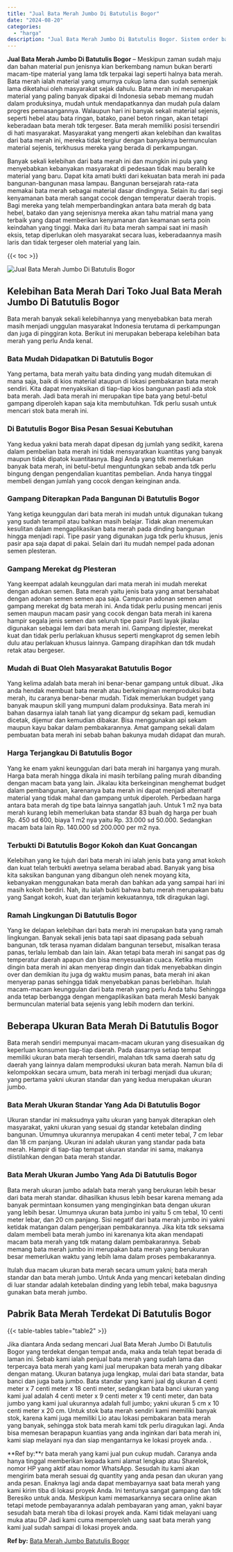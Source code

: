 ```yaml
---
title: "Jual Bata Merah Jumbo Di Batutulis Bogor"
date: "2024-08-20"
categories: 
  - "harga"
description: "Jual Bata Merah Jumbo Di Batutulis Bogor. Sistem order bata merah yang kami jual pun cukup mudah. Caranya anda hanya tinggal memberikan kepada kami alamat le..."
---
```


**Jual Bata Merah Jumbo Di Batutulis Bogor** – Meskipun zaman sudah maju dan bahan material pun jenisnya kian berkembang namun bukan berarti macam-tipe material yang lama tdk terpakai lagi seperti halnya bata merah. Bata merah ialah material yang umurnya cukup lama dan sudah semenjak lama diketahui oleh masyarakat sejak dahulu. Bata merah ini merupakan material yang paling banyak dipakai di Indonesia sebab memang mudah dalam produksinya, mudah untuk mendapatkannya dan mudah pula dalam progres pemasangannya. Walaupun hari ini banyak sekali material sejenis, seperti hebel atau bata ringan, batako, panel beton ringan, akan tetapi keberadaan bata merah tdk tergeser. Bata merah memiliki posisi tersendiri di hati masyarakat. Masyarakat yang mengerti akan kelebihan dan kwalitas dari bata merah ini, mereka tidak tergiur dengan banyaknya bermunculan material sejenis, terkhusus mereka yang berada di perkampungan.

Banyak sekali kelebihan dari bata merah ini dan mungkin ini pula yang menyebabkan kebanyakan masyarakat di pedesaan tidak mau beralih ke material yang baru. Dapat kita amati bukti dari kekuatan bata merah ini pada bangunan-bangunan masa lampau. Bangunan bersejarah rata-rata memakai bata merah sebagai material dasar dindingnya. Selain itu dari segi kenyamanan bata merah sangat cocok dengan temperatur daerah tropis. Bagi mereka yang telah memperbandingkan antara bata merah dg bata hebel, batako dan yang sejenisnya mereka akan tahu matrial mana yang terbaik yang dapat memberikan kenyamanan dan keamanan serta poin keindahan yang tinggi. Maka dari itu bata merah sampai saat ini masih eksis, tetap diperlukan oleh masyarakat secara luas, keberadaannya masih laris dan tidak tergeser oleh material yang lain.

{{< toc >}}

![Jual Bata Merah Jumbo Di Batutulis Bogor](/images/jual-bata-merah-35.png)

## Kelebihan Bata Merah Dari Toko Jual Bata Merah Jumbo Di Batutulis Bogor

Bata merah banyak sekali kelebihannya yang menyebabkan bata merah masih menjadi unggulan masyarakat Indonesia terutama di perkampungan dan juga di pinggiran kota. Berikut ini merupakan beberapa kelebihan bata merah yang perlu Anda kenal.

### Bata Mudah Didapatkan Di Batutulis Bogor

Yang pertama, bata merah yaitu bata dinding yang mudah ditemukan di mana saja, baik di kios material ataupun di lokasi pembakaran bata merah sendiri. Kita dapat menyaksikan di tiap-tiap kios bangunan pasti ada stok bata merah. Jadi bata merah ini merupakan tipe bata yang betul-betul gampang diperoleh kapan saja kita membutuhkan. Tdk perlu susah untuk mencari stok bata merah ini.

### Di Batutulis Bogor Bisa Pesan Sesuai Kebutuhan

Yang kedua yakni bata merah dapat dipesan dg jumlah yang sedikit, karena dalam pembelian bata merah ini tidak mensyaratkan kuantitas yang banyak maupun tidak dipatok kuantitasnya. Bagi Anda yang tdk memerlukan banyak bata merah, ini betul-betul menguntungkan sebab anda tdk perlu bingung dengan pengendalian kuantitas pembelian. Anda hanya tinggal membeli dengan jumlah yang cocok dengan keinginan anda.

### Gampang Diterapkan Pada Bangunan Di Batutulis Bogor

Yang ketiga keunggulan dari bata merah ini mudah untuk digunakan tukang yang sudah terampil atau bahkan masih belajar. Tidak akan menemukan kesulitan dalam mengaplikasikan bata merah pada dinding bangunan hingga menjadi rapi. Tipe pasir yang digunakan juga tdk perlu khusus, jenis pasir apa saja dapat di pakai. Selain dari itu mudah nempel pada adonan semen plesteran.

### Gampang Merekat dg Plesteran

Yang keempat adalah keunggulan dari mata merah ini mudah merekat dengan adukan semen. Bata merah yaitu jenis bata yang amat bersahabat dengan adonan semen semen apa saja. Campuran adonan semen amat gampang merekat dg bata merah ini. Anda tidak perlu pusing mencari jenis semen maupun macam pasir yang cocok dengan bata merah ini karena hampir segala jenis semen dan seluruh tipe pasir Pasti layak jikalau digunakan sebagai lem dari bata merah ini. Gampang diplester, merekat kuat dan tidak perlu perlakuan khusus seperti mengkaprot dg semen lebih dulu atau perlakuan khusus lainnya. Gampang dirapihkan dan tdk mudah retak atau bergeser.

### Mudah di Buat Oleh Masyarakat Batutulis Bogor

Yang kelima adalah bata merah ini benar-benar gampang untuk dibuat. Jika anda hendak membuat bata merah atau berkeinginan memproduksi bata merah, itu caranya benar-benar mudah. Tidak memerlukan budget yang banyak maupun skill yang mumpuni dalam produksinya. Bata merah ini bahan dasarnya ialah tanah liat yang dicampur dg sekam padi, kemudian dicetak, dijemur dan kemudian dibakar. Bisa menggunakan api sekam maupun kayu bakar dalam pembakarannya. Amat gampang sekali dalam pembuatan bata merah ini sebab bahan bakunya mudah didapat dan murah.

### Harga Terjangkau Di Batutulis Bogor

Yang ke enam yakni keunggulan dari bata merah ini harganya yang murah. Harga bata merah hingga dikala ini masih terbilang paling murah dibanding dengan macam bata yang lain. Jikalau kita berkeinginan menghemat budget dalam pembangunan, karenanya bata merah ini dapat menjadi alternatif material yang tidak mahal dan gampang untuk diperoleh. Perbedaan harga antara bata merah dg tipe bata lainnya sangatlah jauh. Untuk 1 m2 nya bata merah kurang lebih memerlukan bata standar 83 buah dg harga per buah Rp. 450 sd 600, biaya 1 m2 nya yaitu Rp. 33.000 sd 50.000. Sedangkan macam bata lain Rp. 140.000 sd 200.000 per m2 nya.

### Terbukti Di Batutulis Bogor Kokoh dan Kuat Goncangan

Kelebihan yang ke tujuh dari bata merah ini ialah jenis bata yang amat kokoh dan kuat telah terbukti awetnya selama berabad abad. Banyak yang bisa kita saksikan bangunan yang dibangun oleh nenek moyang kita, kebanyakan menggunakan bata merah dan bahkan ada yang sampai hari ini masih kokoh berdiri. Nah, itu ialah bukti bahwa batu merah merupakan batu yang Sangat kokoh, kuat dan terjamin kekuatannya, tdk diragukan lagi.

### Ramah Lingkungan Di Batutulis Bogor

Yang ke delapan kelebihan dari bata merah ini merupakan bata yang ramah lingkungan. Banyak sekali jenis bata tapi saat dipasang pada sebuah bangunan, tdk terasa nyaman didalam bangunan tersebut, misalkan terasa panas, terlalu lembab dan lain lain. Akan tetapi bata merah ini sangat pas dg temperatur daerah apapun dan bisa menyesuaikan cuaca. Ketika musim dingin bata merah ini akan menyerap dingin dan tidak menyebabkan dingin over dan demikian itu juga dg waktu musim panas, bata merah ini akan menyerap panas sehingga tidak menyebabkan panas berlebihan. Itulah macam-macam keunggulan dari bata merah yang perlu Anda tahu Sehingga anda tetap berbangga dengan mengaplikasikan bata merah Meski banyak bermunculan material bata sejenis yang lebih modern dan terkini.

## Beberapa Ukuran Bata Merah Di Batutulis Bogor

Bata merah sendiri mempunyai macam-macam ukuran yang disesuaikan dg keperluan konsumen tiap-tiap daerah. Pada dasarnya setiap tempat memiliki ukuran bata merah tersendiri, malahan tdk sama daerah satu dg daerah yang lainnya dalam memproduksi ukuran bata merah. Namun bila di kelompokkan secara umum, bata merah ini terbagi menjadi dua ukuran; yang pertama yakni ukuran standar dan yang kedua merupakan ukuran jumbo.

### Bata Merah Ukuran Standar Yang Ada Di Batutulis Bogor

Ukuran standar ini maksudnya yaitu ukuran yang banyak diterapkan oleh masyarakat, yakni ukuran yang sesuai dg standar ketebalan dinding bangunan. Umumnya ukurannya merupakan 4 centi meter tebal, 7 cm lebar dan 18 cm panjang. Ukuran ini adalah ukuran yang standar pada bata merah. Hampir di tiap-tiap tempat ukuran standar ini sama, makanya diistilahkan dengan bata merah standar.

### Bata Merah Ukuran Jumbo Yang Ada Di Batutulis Bogor

Bata merah ukuran jumbo adalah bata merah yang berukuran lebih besar dari bata merah standar. dihasilkan khusus lebih besar karena memang ada banyak permintaan konsumen yang menginginkan bata dengan ukuran yang lebih besar. Umumnya ukuran bata jumbo ini yaitu 5 cm tebal, 10 centi meter lebar, dan 20 cm panjang. Sisi negatif dari bata merah jumbo ini yakni ketidak matangan dalam pengerjaan pembakarannya. Jika kita tdk seksama dalam membeli bata merah jumbo ini karenanya kita akan mendapati macam bata merah yang tdk matang dalam pembakarannya. Sebab memang bata merah jumbo ini merupakan bata merah yang berukuran besar memerlukan waktu yang lebih lama dalam proses pembakarannya.

Itulah dua macam ukuran bata merah secara umum yakni; bata merah standar dan bata merah jumbo. Untuk Anda yang mencari ketebalan dinding di luar standar adalah ketebalan dinding yang lebih tebal, maka bagusnya gunakan bata merah jumbo.

## Pabrik Bata Merah Terdekat Di Batutulis Bogor

{{< table-tables table="table2" >}}

Jika diantara Anda sedang mencari Jual Bata Merah Jumbo Di Batutulis Bogor yang terdekat dengan tempat anda, maka anda telah tepat berada di laman ini. Sebab kami ialah penjual bata merah yang sudah lama dan terpercaya bata merah yang kami jual merupakan bata merah yang dibakar dengan matang. Ukuran batanya juga lengkap, mulai dari bata standar, bata banci dan juga bata jumbo. Bata standar yang kami jual dg ukuran 4 centi meter x 7 centi meter x 18 centi meter, sedangkan bata banci ukuran yang kami jual adalah 4 centi meter x 9 centi meter x 19 centi meter, dan bata jumbo yang kami jual ukurannya adalah full jumbo; yakni ukuran 5 cm x 10 centi meter x 20 cm. Untuk stok bata merah sendiri kami memiliki banyak stok, karena kami juga memiliki Lio atau lokasi pembakaran bata merah yang banyak, sehingga stok bata merah kami tdk perlu diragukan lagi. Anda bisa memesan berapapun kuantias yang anda inginkan dari bata merah ini, kami siap melayani nya dan siap mengantarnya ke lokasi proyek anda.
.

**Ref by:**r bata merah yang kami jual pun cukup mudah. Caranya anda hanya tinggal memberikan kepada kami alamat lengkap atau Sharelok, nomor HP yang aktif atau nomor WhatsApp. Sesudah itu kami akan mengirim bata merah sesuai dg quantity yang anda pesan dan ukuran yang anda pesan. Enaknya lagi anda dapat membayarnya saat bata merah yang kami kirim tiba di lokasi proyek Anda. Ini tentunya sangat gampang dan tdk Beresiko untuk anda. Meskipun kami memasarkannya secara online akan tetapi metode pembayarannya adalah pembayaran yang aman, yakni bayar sesudah bata merah tiba di lokasi proyek anda. Kami tidak melayani uang muka atau DP Jadi kami cuma memperoleh uang saat bata merah yang kami jual sudah sampai di lokasi proyek anda.

**Ref by:** [Bata Merah Jumbo Batutulis Bogor](https://id.wikipedia.org/wiki/Bata)
